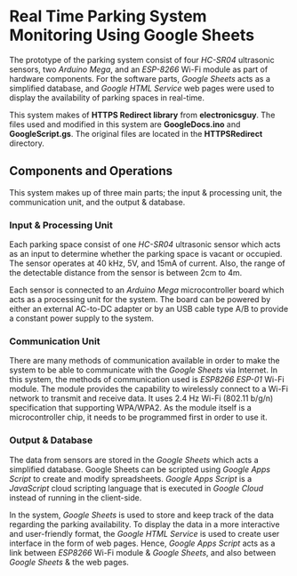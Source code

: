 # Real Time Parking System Monitoring Using Google Sheets

The prototype of the parking system consist of four *HC-SR04* ultrasonic sensors, two *Arduino Mega*, and an *ESP-8266* Wi-Fi module as part of hardware components. For the software parts, *Google Sheets* acts as a simplified database, and *Google HTML Service* web pages were used to display the availability of parking spaces in real-time.

This system makes of **HTTPS Redirect library** from **electronicsguy**. The files used and modified in this system are **GoogleDocs.ino** and **GoogleScript.gs**. The original files are located in the **HTTPSRedirect** directory.

## Components and Operations

This system makes up of three main parts; the input & processing unit, the communication unit, and the output & database.

### Input & Processing Unit

Each parking space consist of one *HC-SR04* ultrasonic sensor which acts as an input to determine whether the parking space is vacant or occupied. The sensor operates at 40 kHz, 5V, and 15mA of current. Also, the range of the detectable distance from the sensor is between 2cm to 4m. 

Each sensor is connected to an *Arduino Mega* microcontroller board which acts as a processing unit for the system. The board can be powered by either an external AC-to-DC adapter or by an USB cable type A/B to provide a constant power supply to the system.

### Communication Unit

There are many methods of communication available in order to make the system to be able to communicate with the *Google Sheets* via Internet. In this system, the methods of communication used is *ESP8266 ESP-01* Wi-Fi module. The module provides the capability to wirelessly connect to a Wi-Fi network to transmit and receive data. It uses 2.4 Hz Wi-Fi (802.11 b/g/n) specification that supporting WPA/WPA2. As the module itself is a microcontroller chip, it needs to be programmed first in order to use it.

### Output & Database

The data from sensors are stored in the *Google Sheets* which acts a simplified database. Google Sheets can be scripted using *Google Apps Script* to create and modify spreadsheets. *Google Apps Script* is a *JavaScript* cloud scripting language that is executed in *Google Cloud* instead of running in the client-side.

In the system, *Google Sheets* is used to store and keep track of the data regarding the parking availability. To display the data in a more interactive and user-friendly format, the *Google HTML Service* is used to create user interface in the form of web pages. Hence, *Google Apps Script* acts as a link between *ESP8266* Wi-Fi module & *Google Sheets*, and also between *Google Sheets* & the web pages.
